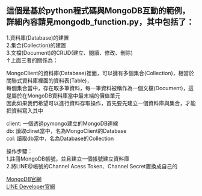 ## 這個是基於python程式碼與MongoDB互動的範例，詳細內容請見mongodb_function.py，其中包括了：

1.資料庫(Database)的建置<br>
2.集合(Collection)的建置<br>
3.文檔(Document)的CRUD(建立、閱讀、修改、刪除)<br>
↑上面三者的關係為：

MongoClient的資料庫(Database)裡面，可以擁有多個集合(Collection)，相當於關聯式資料庫裡面的資料表(Table)，<br>
每個集合當中，存在取多筆資料，每一筆資料被稱作為一個文檔(Document)，這是屬於在MongoDB資料庫當中最末端的價值單元<br>
因此如果我們希望可以進行資料存取操作，首先要先建立一個資料庫與集合，才能把資料寫入其中<br>


client: 一個透過pymongo建立的MongoDB連線<br>
db: 讀取clinet當中，名為MongoClient的Database<br>
col: 讀取db當中，名為Database的Collection

操作步驟：<br>
1.註冊MongoDB帳號，並且建立一個帳號建立資料庫<br>
2.將LINE@帳號的Channel Acess Token、Channel Secret置換成自己的<br>

[MongoDB官網](https://www.mongodb.com/)<br>
[LINE Developer官網](https://developers.line.biz/)<br>